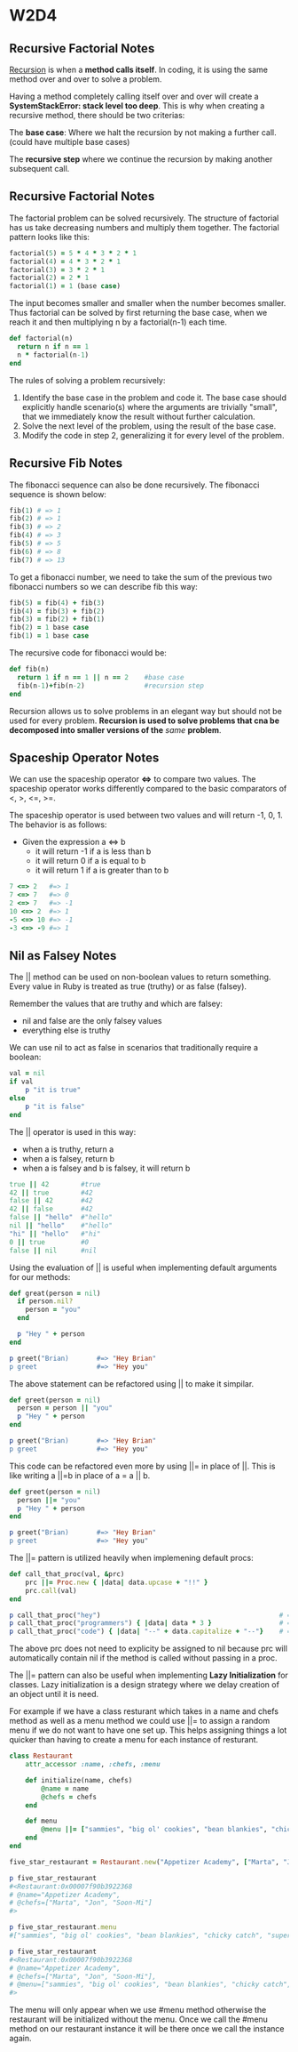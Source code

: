 # W2D4

## Recursive Factorial Notes
[Recursion](https://en.wikipedia.org/wiki/Recursion) is when a **method calls itself**. In coding, it is using the same method over and over to solve a problem.

Having a method completely calling itself over and over will create a **SystemStackError: stack level too deep**. This is why when creating a recursive method, there should be two criterias:

  The **base case**: Where we halt the recursion by not making a further call. (could have multiple base cases)

  The **recursive step** where we continue the recursion by making another subsequent call.

## Recursive Factorial Notes
The factorial problem can be solved recursively. The structure of factorial has us take decreasing numbers and multiply them together. The factorial pattern looks like this:

```ruby
factorial(5) = 5 * 4 * 3 * 2 * 1
factorial(4) = 4 * 3 * 2 * 1
factorial(3) = 3 * 2 * 1
factorial(2) = 2 * 1
factorial(1) = 1 (base case)
```

The input becomes smaller and smaller when the number becomes smaller. Thus factorial can be solved by first returning the base case, when we reach it and then multiplying n by a factorial(n-1) each time.

```ruby
def factorial(n)
  return n if n == 1
  n * factorial(n-1)
end
```

The rules of solving a problem recursively:
  1. Identify the base case in the problem and code it. The base case should explicitly handle scenario(s) where the arguments are trivially "small", that we immediately know the result without further calculation.
  2. Solve the next level of the problem, using the result of the base case.
  3. Modify the code in step 2, generalizing it for every level of the problem.

## Recursive Fib Notes
The fibonacci sequence can also be done recursively. The fibonacci sequence is shown below:

```ruby
fib(1) # => 1
fib(2) # => 1
fib(3) # => 2
fib(4) # => 3
fib(5) # => 5
fib(6) # => 8
fib(7) # => 13
```

To get a fibonacci number, we need to take the sum of the previous two fibonacci numbers so we can describe fib this way:

```ruby
fib(5) = fib(4) + fib(3)
fib(4) = fib(3) + fib(2)
fib(3) = fib(2) + fib(1)
fib(2) = 1 base case
fib(1) = 1 base case
```

The recursive code for fibonacci would be:

```ruby
def fib(n)
  return 1 if n == 1 || n == 2    #base case
  fib(n-1)+fib(n-2)               #recursion step
end
```

Recursion allows us to solve problems in an elegant way but should not be used for every problem. **Recursion is used to solve problems that cna be decomposed into smaller versions of the** *same* **problem**.

## Spaceship Operator Notes
We can use the spaceship operator **<=>** to compare two values. The spaceship operator works differently compared to the basic comparators of <, >, <=, >=. 

The spaceship operator is used between two values and will return -1, 0, 1. The behavior is as follows: 
  * Given the expression a <=> b
    * it will return -1 if a is less than b
    * it will return 0 if a is equal to b
    * it will return 1 if a is greater than to b

```ruby
7 <=> 2   #=> 1
7 <=> 7   #=> 0
2 <=> 7   #=> -1
10 <=> 2  #=> 1
-5 <=> 10 #=> -1
-3 <=> -9 #=> 1
```

## Nil as Falsey Notes
The || method can be used on non-boolean values to return something. Every value in Ruby is treated as true (truthy) or as false (falsey).

Remember the values that are truthy and which are falsey:
  * nil and false are the only falsey values
  * everything else is truthy

We can use nil to act as false in scenarios that traditionally require a boolean:

```ruby
val = nil
if val
    p "it is true"
else 
    p "it is false"
end
```

The || operator is used in this way:
  * when a is truthy, return a
  * when a is falsey, return b
  * when a is falsey and b is falsey, it will return b

```ruby
true || 42        #true
42 || true        #42
false || 42       #42
42 || false       #42
false || "hello"  #"hello"
nil || "hello"    #"hello"
"hi" || "hello"   #"hi"
0 || true         #0
false || nil      #nil
```

Using the evaluation of || is useful when implementing default arguments for our methods:

```ruby
def great(person = nil)
  if person.nil?
    person = "you"
  end

  p "Hey " + person 
end

p greet("Brian)       #=> "Hey Brian"
p greet               #=> "Hey you"
```

The above statement can be refactored using || to make it simpilar.

```ruby
def greet(person = nil)
  person = person || "you"
  p "Hey " + person
end

p greet("Brian)       #=> "Hey Brian"
p greet               #=> "Hey you"
```

This code can be refactored even more by using ||= in place of ||. This is like writing a ||=b in place of a = a || b.

```ruby
def greet(person = nil)
  person ||= "you"
  p "Hey " + person
end

p greet("Brian)       #=> "Hey Brian"
p greet               #=> "Hey you"
```

The ||= pattern is utilized heavily when implemening default procs:

```ruby
def call_that_proc(val, &prc)
    prc ||= Proc.new { |data| data.upcase + "!!" }
    prc.call(val)
end

p call_that_proc("hey")                                             # => "HEY!!"
p call_that_proc("programmers") { |data| data * 3 }                 # => "programmersprogrammersprogrammers"
p call_that_proc("code") { |data| "--" + data.capitalize + "--"}    # => "--Code--"
```

The above prc does not need to explicity be assigned to nil because prc will automatically contain nil if the method is called without passing in a proc.

The ||= pattern can also be useful when implementing **Lazy Initialization** for classes. Lazy initialization is a design strategy where we delay creation of an object until it is need. 

For example if we have a class resturant which takes in a name and chefs method as well as a menu method we could use ||= to assign a random menu if we do not want to have one set up. This helps assigning things a lot quicker than having to create a menu for each instance of resturant.

```ruby
class Restaurant
    attr_accessor :name, :chefs, :menu

    def initialize(name, chefs)
        @name = name
        @chefs = chefs
    end

    def menu
        @menu ||= ["sammies", "big ol' cookies", "bean blankies", "chicky catch", "super water"]
    end
end

five_star_restaurant = Restaurant.new("Appetizer Academy", ["Marta", "Jon", "Soon-Mi"])

p five_star_restaurant
#<Restaurant:0x00007f90b3922368 
# @name="Appetizer Academy",
# @chefs=["Marta", "Jon", "Soon-Mi"]
#>

p five_star_restaurant.menu
#["sammies", "big ol' cookies", "bean blankies", "chicky catch", "super water"]

p five_star_restaurant
#<Restaurant:0x00007f90b3922368
# @name="Appetizer Academy", 
# @chefs=["Marta", "Jon", "Soon-Mi"],
# @menu=["sammies", "big ol' cookies", "bean blankies", "chicky catch", "super water"]
#>
```

The menu will only appear when we use #menu method otherwise the restaurant will be initialized without the menu. Once we call the #menu method on our restaurant instance it will be there once we call the instance again.